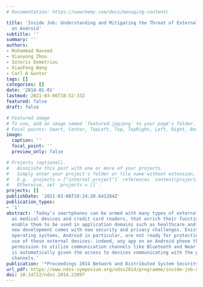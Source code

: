 ```yaml
---
# Documentation: https://wowchemy.com/docs/managing-content/

title: 'Inside Job: Understanding and Mitigating the Threat of External Device Mis-Bonding
  on Android'
subtitle: ''
summary: ''
authors:
- Muhammad Naveed
- Xiaoyong Zhou
- Soteris Demetriou
- XiaoFeng Wang
- Carl A Gunter
tags: []
categories: []
date: '2014-01-01'
lastmod: 2021-03-06T18:52:33Z
featured: false
draft: false

# Featured image
# To use, add an image named `featured.jpg/png` to your page's folder.
# Focal points: Smart, Center, TopLeft, Top, TopRight, Left, Right, BottomLeft, Bottom, BottomRight.
image:
  caption: ''
  focal_point: ''
  preview_only: false

# Projects (optional).
#   Associate this post with one or more of your projects.
#   Simply enter your project's folder or file name without extension.
#   E.g. `projects = ["internal-project"]` references `content/project/deep-learning/index.md`.
#   Otherwise, set `projects = []`.
projects: []
publishDate: '2021-03-06T19:24:20.641284Z'
publication_types:
- '1'
abstract: 'Today’s smartphones can be armed with many types of external devices, such
  as medical devices and credit card readers, that enrich their functionality and
  enable them to be used in application domains such as healthcare and retail. This
  new development comes with new security and privacy challenges. Existing phone-based
  operating systems, Android in particular, are not ready for protecting authorized
  use of these external devices: indeed, any app on an Android phone that acquires
  permission to utilize communication channels like Bluetooth and Near Field Communications
  is automatically given the access to devices communicating with the phone on these
  channels.'
publication: '*Proceedings 2014 Network and Distributed System Security Symposium*'
url_pdf: https://www.ndss-symposium.org/ndss2014/programme/inside-job-understanding-and-mitigating-threat-external-device-mis-bonding-android/
doi: 10.14722/ndss.2014.23097
---
```


